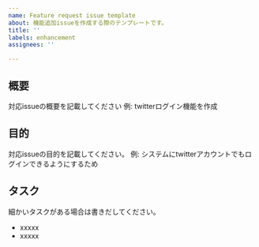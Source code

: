 ```yaml
---
name: Feature request issue template
about: 機能追加issueを作成する際のテンプレートです。
title: ''
labels: enhancement
assignees: ''

---
```


## 概要
対応issueの概要を記載してください 例: twitterログイン機能を作成

## 目的
対応issueの目的を記載してください。 例: システムにtwitterアカウントでもログインできるようにするため

## タスク
細かいタスクがある場合は書きだしてください。

 - xxxxx
 - xxxxx
